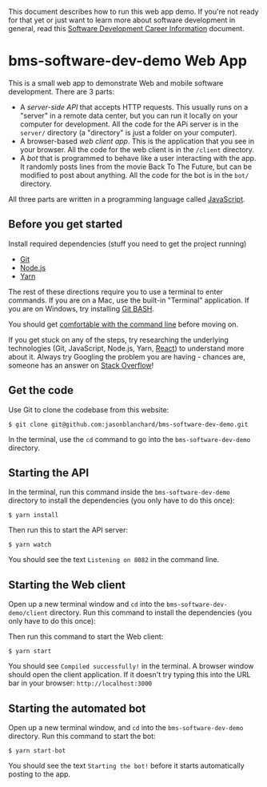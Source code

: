This document describes how to run this web app demo. If you're not ready for that yet or just want to learn more about software development in general, read this [Software Development Career Information](software-development.md) document.

# bms-software-dev-demo Web App
This is a small web app to demonstrate Web and mobile software development. There are 3 parts:

- A *server-side API* that accepts HTTP requests. This usually runs on a "server" in a remote data center, but you can run it locally on your computer for development. All the code for the APi server is in the `server/` directory (a "directory" is just a folder on your computer).
- A browser-based *web client app*. This is the application that you see in your browser. All the code for the web client is in the `/client` directory.
- A *bot* that is programmed to behave like a user interacting with the app. It randomly posts lines from the movie Back To The Future, but can be modified to post about anything. All the code for the bot is in the `bot/` directory.

All three parts are written in a programming language called [JavaScript](https://www.javascript.com/).

## Before you get started
Install required dependencies (stuff you need to get the project running)

- [Git](https://git-scm.com/)
- [Node.js](https://nodejs.org/en/)
- [Yarn](https://yarnpkg.com/en/)

The rest of these directions require you to use a terminal to enter commands. If you are on a Mac, use the built-in "Terminal" application. If you are on Windows, try installing [Git BASH](https://git-for-windows.github.io/).

You should get [comfortable with the command line](http://lifehacker.com/5633909/who-needs-a-mouse-learn-to-use-the-command-line-for-almost-anything) before moving on.

If you get stuck on any of the steps, try researching the underlying technologies (Git, JavaScript, Node.js, Yarn, [React](https://facebook.github.io/react/)) to understand more about it. Always try Googling the problem you are having - chances are, someone has an answer on [Stack Overflow](https://stackoverflow.com/questions/tagged/javascript)!

## Get the code

Use Git to clone the codebase from this website:

```
$ git clone git@github.com:jasonblanchard/bms-software-dev-demo.git
```

In the terminal, use the `cd` command to go into the `bms-software-dev-demo` directory. 

## Starting the API
In the terminal, run this command inside the `bms-software-dev-demo` directory to install the dependencies (you only have to do this once):

```
$ yarn install
```

Then run this to start the API server:

```
$ yarn watch
```

You should see the text `Listening on 8082` in the command line.

## Starting the Web client
Open up a new terminal window and `cd` into the `bms-software-dev-demo/client` directory. Run this command to install the dependencies (you only have to do this once):


Then run this command to start the Web client:

```
$ yarn start
```

You should see `Compiled successfully!` in the terminal. A browser window should open the client application. If it doesn't try typing this into the URL bar in your browser: `http://localhost:3000`

## Starting the automated bot
Open up a new terminal window, and `cd` into the `bms-software-dev-demo` directory. Run this command to start the bot:

```
$ yarn start-bot
```

You should see the text `Starting the bot!` before it starts automatically posting to the app.
